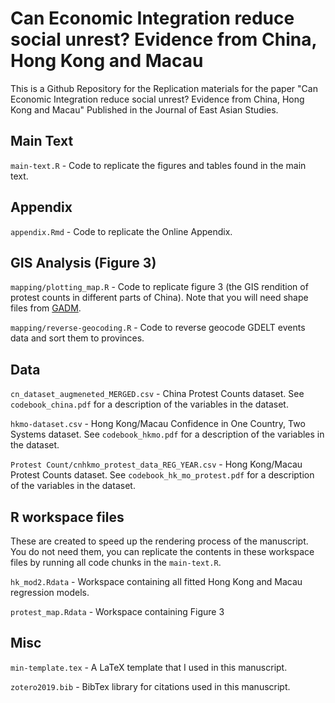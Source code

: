 # Can Economic Integration reduce social unrest? Evidence from China, Hong Kong and Macau

This is a Github Repository for the Replication materials for the paper "Can Economic Integration reduce social unrest? Evidence from China, Hong Kong and Macau" Published in the Journal of East Asian Studies.

## Main Text

`main-text.R` - Code to replicate the figures and tables found in the main text.

## Appendix

`appendix.Rmd` - Code to replicate the Online Appendix.

## GIS Analysis (Figure 3)

`mapping/plotting_map.R` - Code to replicate figure 3 (the GIS rendition of protest counts in different parts of China). Note that you will need shape files from [GADM](https://gadm.org/).

`mapping/reverse-geocoding.R` - Code to reverse geocode GDELT events data and sort them to provinces.

## Data

`cn_dataset_augmeneted_MERGED.csv` - China Protest Counts dataset. See `codebook_china.pdf` for a description of the variables in the dataset.

`hkmo-dataset.csv` - Hong Kong/Macau Confidence in One Country, Two Systems dataset.  See `codebook_hkmo.pdf` for a description of the variables in the dataset.

`Protest Count/cnhkmo_protest_data_REG_YEAR.csv` - Hong Kong/Macau Protest Counts dataset. See `codebook_hk_mo_protest.pdf` for a description of the variables in the dataset.

## R workspace files

These are created to speed up the rendering process of the manuscript. You do not need them, you can replicate the contents in these workspace files by running all code chunks in the `main-text.R`.

`hk_mod2.Rdata` - Workspace containing all fitted Hong Kong and Macau regression models.

`protest_map.Rdata` - Workspace containing Figure 3

## Misc

`min-template.tex` - A LaTeX template that I used in this manuscript.

`zotero2019.bib` - BibTex library for citations used in this manuscript.
